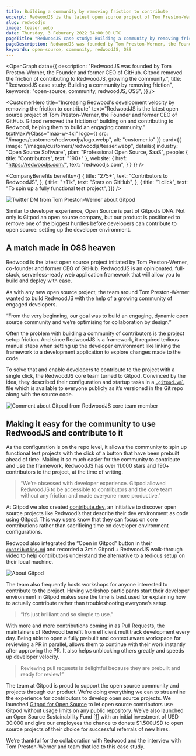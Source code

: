 ```yaml
---
title: Building a community by removing friction to contribute
excerpt: RedwoodJS is the latest open source project of Tom Preston-Werner, the Founder and former CEO of GitHub. Gitpod removed the friction of building on and contributing to Redwood, helping to build an engaging community.
slug: redwoodjs
image: teaser.webp
date: Thursday, 3 Feburary 2022 04:00:00 UTC
pageTitle: "RedwoodJS case study: Building a community by removing friction"
pageDescription: RedwoodJS was founded by Tom Preston-Werner, the Founder and former CEO of GitHub. Gitpod removed the friction of contributing to RedwoodJS, growing the community.
keywords: open-source, community, redwoodJS, OSS
---
```


<script lang="ts" context="module">
  export const prerender = true;
</script>

<script lang="ts">
	import CustomerHero from "$lib/components/customers/customer-hero.svelte";
	import CompanyBenefits from "$lib/components/customers/company-benefits.svelte";
	import Section from "$lib/components/section.svelte";
	import Story from "$lib/components/customers/story.svelte";
	import Quote from "$lib/components/quote.svelte";
  	import OpenGraph from "$lib/components/open-graph.svelte";
</script>

<OpenGraph
data={{
    description:
      "RedwoodJS was founded by Tom Preston-Werner, the Founder and former CEO of GitHub. Gitpod removed the friction of contributing to RedwoodJS, growing the community.",
    title: "RedwoodJS case study: Building a community by removing friction",
    keywords: "open-source, community, redwoodJS, OSS",
  }}
/>

<CustomerHero
title="Increasing Redwood's development velocity by removing the friction to&nbsp;contribute"
text="RedwoodJS is the latest open source project of Tom Preston-Werner, the Founder and former CEO of GitHub. Gitpod removed the friction of building on and contributing to Redwood, helping them to build an engaging community."
textMaxWClass="max-w-4xl"
logo={{
		src: "/images/customers/redwoodjs/logo.webp",
		alt: "customer.io"
	}}
card={{
		image: "/images/customers/redwoodjs/teaser.webp",
		details:{
			industry: "Open Source Software",
			plan: "Professional Open Source, SaaS",
			people: {
				title: "Contributors",
				text: "190+"
			},
			website: {
				href: "https://redwoodjs.com/",
				text: "redwoodjs.com",
			}
		}
	}}
/>

<CompanyBenefits
benefits={[
{
title: "275+",
text: "Contributors to RedwoodJS",
},
{
title: "+11k",
text: "Stars on GitHub",
},
{
title: "1 click",
text: "To spin up a fully functional test project",
}]}
/>

<Section>
	<Quote
		quote="Gitpod totally changed the development velocity for RedwoodJS — it removed any issues related to configurations of dev environments and made it incredibly easy to contribute."
		author={{
			name: "Tom Preston-Werner",
			jobTitle: "Founder of GitHub & Redwood, former CEO of GitHub",
		}}
	/>
</Section>

<Story bannerImg="/images/customers/redwoodjs/banner.webp" text="How Gitpod increases Redwood’s development velocity by removing the friction to contribute (and how we got to talk to the GitHub founder and former CEO)">

<img src="/images/customers/redwoodjs/twitter-chat.webp" alt="Twitter DM from Tom Preston-Werner about Gitpod" class="rounded-t-2xl"/>

Similar to developer experience, Open Source is part of Gitpod’s DNA. Not only is Gitpod an open source company, but our product is positioned to remove one of the biggest hurdles before developers can contribute to open source: setting up the developer environment.

## A match made in OSS heaven

Redwood is the latest open source project initiated by Tom Preston-Werner, co-founder and former CEO of GitHub. RedwoodJS is an opinionated, full-stack, serverless-ready web application framework that will allow you to build and deploy with ease.

As with any new open source project, the team around Tom Preston-Werner wanted to build RedwoodJS with the help of a growing community of engaged developers.

“From the very beginning, our goal was to build an engaging, dynamic open source community and we’re optimising for collaboration by design.”

Often the problem with building a community of contributors is the project setup friction. And since RedwoodJS is a framework, it required tedious manual steps when setting up the developer environment like linking the framework to a development application to explore changes made to the code.

To solve that and enable developers to contribute to the project with a single click, the RedwoodJS core team turned to Gitpod. Convinced by the idea, they described their configuration and startup tasks in a <code>[.gitpod.yml](https://github.com/redwoodjs/redwood/blob/main/.gitpod.yml)</code> file which is available to everyone publicly as it’s versioned in the Git repo along with the source code.

<img src="/images/customers/redwoodjs/comment.webp" alt="Comment about Gitpod from RedwoodJS core team member" class="rounded-t-2xl md:max-w-md mx-auto" />

## Making it easy for the community to use RedwoodJS and contribute to it

As the configuration is on the repo level, it allows the community to spin up functional test projects with the click of a button that have been prebuilt ahead of time. Making it so much easier for the community to contribute and use the framework, RedwoodJS has over 11.000 stars and 190+ contributors to the project, at the time of writing.

> “We’re obsessed with developer experience. Gitpod allowed RedwoodJS to be accessible to contributors and the core team without any friction and made everyone more productive.”

At Gitpod we also created [contribute.dev](https://contribute.dev/), an initiative to discover open source projects like Redwood’s that describe their dev environment as code using Gitpod. This way users know that they can focus on core contributions rather than sacrificing time on developer environment configurations.

Redwood also integrated the “Open in Gitpod” button in their <code>[contributing.md](https://github.com/redwoodjs/redwood/blob/main/CONTRIBUTING.md#browser-based-development-setup)</code> and recorded a 3min Gitpod + RedwoodJS walk-through [video](https://www.youtube.com/watch?v=_kMuTW3x--s) to help contributors understand the alternative to a tedious setup on their local machine.

<img src="/images/customers/redwoodjs/about-gitpod.webp" alt="About Gitpod" class="rounded-t-2xl" />

The team also frequently hosts workshops for anyone interested to contribute to the project. Having workshop participants start their developer environment in Gitpod makes sure the time is best used for explaining how to actually contribute rather than troubleshooting everyone’s setup.

> “It’s just brilliant and so simple to use.”

With more and more contributions coming in as Pull Requests, the maintainers of Redwood benefit from efficient multitrack development every day. Being able to open a fully prebuilt and context aware workspace for reviewing a PR in parallel, allows them to continue with their work instantly after approving the PR. It also helps unblocking others greatly and speeds up developer velocity.

> Reviewing pull requests is delightful because they are prebuilt and ready for review!”

The team at Gitpod is proud to support the open source community and projects through our product. We’re doing everything we can to streamline the experience for contributors to develop open source projects. We launched [Gitpod for Open Source](/for/opensource) to let open source contributors use Gitpod without usage limits on any public repository. We’ve also launched an Open Source Sustainability Fund [[1](/blog/gitpod-open-source-sustainability-fund)] with an initial investment of USD 30.000 and give our employees the chance to donate $1.500USD to open source projects of their choice for successful referrals of new hires.

We’re thankful for the collaboration with Redwood and the interview with Tom Preston-Werner and team that led to this case study.

</Story>
